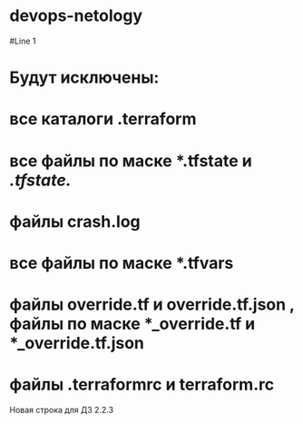 # devops-netology
#Line 1

# Будут исключены:
# все каталоги  .terraform 
# все файлы по маске *.tfstate и *.tfstate.*
# файлы crash.log
# все файлы по маске *.tfvars
# файлы override.tf и  override.tf.json , файлы по маске *_override.tf и *_override.tf.json
# файлы .terraformrc и terraform.rc

Новая строка для ДЗ 2.2.3
